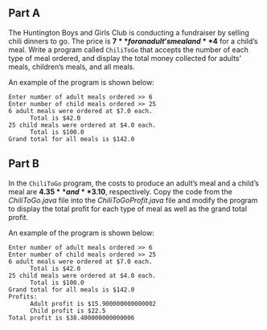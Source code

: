 ## Part A
The Huntington Boys and Girls Club is conducting a fundraiser by selling chili dinners to go. The price is **$7** for an adult’s meal and **$4** for a child’s meal. Write a program called `ChiliToGo` that accepts the number of each type of meal ordered, and display the total money collected for adults’ meals, children’s meals, and all meals.

An example of the program is shown below: 
```
Enter number of adult meals ordered >> 6
Enter number of child meals ordered >> 25
6 adult meals were ordered at $7.0 each.
      Total is $42.0
25 child meals were ordered at $4.0 each.
      Total is $100.0
Grand total for all meals is $142.0
```

## Part B
In the `ChiliToGo` program, the costs to produce an adult’s meal and a child’s meal are **$4.35** and **$3.10**, respectively. Copy the code from the *ChiliToGo.java* file into the *ChiliToGoProfit.java* file and modify the program to display the total profit for each type of meal as well as the grand total profit.

An example of the program is shown below: 
```
Enter number of adult meals ordered >> 6
Enter number of child meals ordered >> 25
6 adult meals were ordered at $7.0 each.
      Total is $42.0
25 child meals were ordered at $4.0 each.
      Total is $100.0
Grand total for all meals is $142.0
Profits:
      Adult profit is $15.900000000000002
      Child profit is $22.5
Total profit is $38.400000000000006
```


